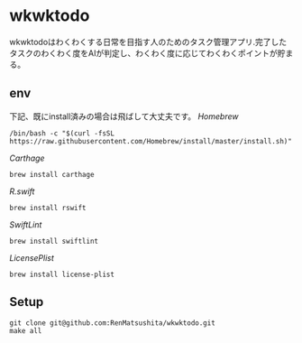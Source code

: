 # wkwktodo
wkwktodoはわくわくする日常を目指す人のためのタスク管理アプリ.完了したタスクのわくわく度をAIが判定し、わくわく度に応じてわくわくポイントが貯まる。

## env
下記、既にinstall済みの場合は飛ばして大丈夫です。
*Homebrew*
```
/bin/bash -c "$(curl -fsSL https://raw.githubusercontent.com/Homebrew/install/master/install.sh)"
```
*Carthage*
```
brew install carthage
```
*R.swift*
```
brew install rswift
```
*SwiftLint*
```
brew install swiftlint
```
*LicensePlist*
```
brew install license-plist
```

## Setup
```
git clone git@github.com:RenMatsushita/wkwktodo.git
make all
```
